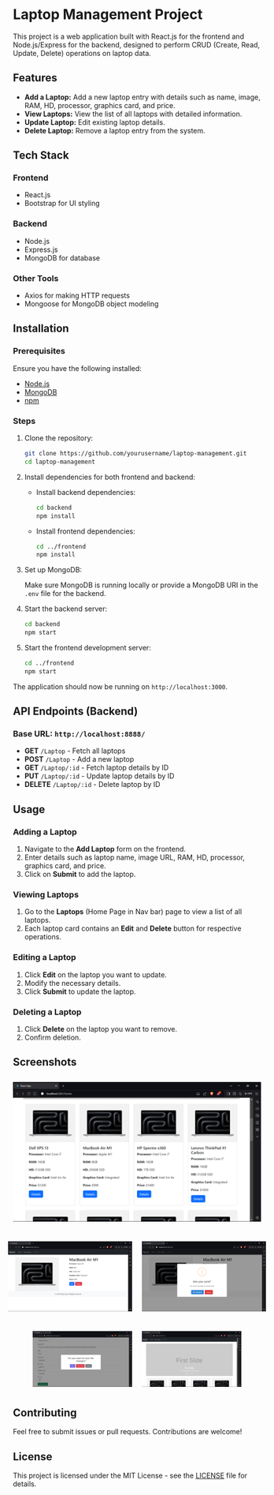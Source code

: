 # Laptop Management Project

This project is a web application built with React.js for the frontend and Node.js/Express for the backend, designed to perform CRUD (Create, Read, Update, Delete) operations on laptop data.

## Features

- **Add a Laptop:** Add a new laptop entry with details such as name, image, RAM, HD, processor, graphics card, and price.
- **View Laptops:** View the list of all laptops with detailed information.
- **Update Laptop:** Edit existing laptop details.
- **Delete Laptop:** Remove a laptop entry from the system.

## Tech Stack

### Frontend
- React.js
- Bootstrap for UI styling

### Backend
- Node.js
- Express.js
- MongoDB for database

### Other Tools
- Axios for making HTTP requests
- Mongoose for MongoDB object modeling

## Installation

### Prerequisites

Ensure you have the following installed:
- [Node.js](https://nodejs.org/)
- [MongoDB](https://www.mongodb.com/)
- [npm](https://www.npmjs.com/)

### Steps

1. Clone the repository:

    ```bash
    git clone https://github.com/yourusername/laptop-management.git
    cd laptop-management
    ```

2. Install dependencies for both frontend and backend:

    - Install backend dependencies:

      ```bash
      cd backend
      npm install
      ```

    - Install frontend dependencies:

      ```bash
      cd ../frontend
      npm install
      ```

3. Set up MongoDB:

    Make sure MongoDB is running locally or provide a MongoDB URI in the `.env` file for the backend.

4. Start the backend server:

    ```bash
    cd backend
    npm start
    ```

5. Start the frontend development server:

    ```bash
    cd ../frontend
    npm start
    ```

The application should now be running on `http://localhost:3000`.

## API Endpoints (Backend)

### Base URL: `http://localhost:8888/`

- **GET** `/Laptop` - Fetch all laptops
- **POST** `/Laptop` - Add a new laptop
- **GET** `/Laptop/:id` - Fetch laptop details by ID
- **PUT** `/Laptop/:id` - Update laptop details by ID
- **DELETE** `/Laptop/:id` - Delete laptop by ID

## Usage

### Adding a Laptop

1. Navigate to the **Add Laptop** form on the frontend.
2. Enter details such as laptop name, image URL, RAM, HD, processor, graphics card, and price.
3. Click on **Submit** to add the laptop.

### Viewing Laptops

1. Go to the **Laptops** (Home Page in Nav bar) page to view a list of all laptops.
2. Each laptop card contains an **Edit** and **Delete** button for respective operations.

### Editing a Laptop

1. Click **Edit** on the laptop you want to update.
2. Modify the necessary details.
3. Click **Submit** to update the laptop.

### Deleting a Laptop

1. Click **Delete** on the laptop you want to remove.
2. Confirm deletion.

## Screenshots

<div style="display: flex; justify-content: center; margin-bottom: 20px;">
    <img src="https://github.com/niyati1907/wt_submission/blob/main/photos/Screenshot%20(51).png?raw=true" alt="Laptop Home Page" style="width: 100%; max-width: 800px; margin: 10px;">
</div>

<div style="display: flex; justify-content: center; margin-bottom: 20px;">
    <img src="https://github.com/niyati1907/wt_submission/blob/main/photos/Screenshot%20(52).png?raw=true" alt="Laptop Detail Page" style="width: 50%; max-width: 350px; margin: 10px;">
    <img src="https://github.com/niyati1907/wt_submission/blob/main/photos/Screenshot%20(53).png?raw=true" alt="Laptop Delete Functionality" style="width: 50%; max-width: 350px; margin: 10px;">
</div>

<div style="display: flex; justify-content: center;">
    <img src="https://github.com/niyati1907/wt_submission/blob/main/photos/Screenshot%20(54).png?raw=true" alt="Laptop Update Functionality" style="width: 40%; max-width: 350px; margin: 10px;">
    <img src="https://github.com/niyati1907/wt_submission/blob/main/photos/Screenshot%20(55).png?raw=true" alt="Laptop Home Page" style="width: 40%; max-width: 350px; margin: 10px;">
</div>

## Contributing

Feel free to submit issues or pull requests. Contributions are welcome!

## License

This project is licensed under the MIT License - see the [LICENSE](LICENSE) file for details.
